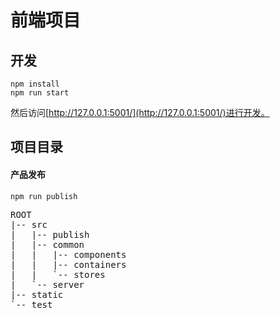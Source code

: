 # 前端项目

## 开发

```
npm install
npm run start
```

然后访问[http://127.0.0.1:5001/](http://127.0.0.1:5001/)进行开发。

## 项目目录

#### 产品发布
```
npm run publish

```


<pre>
ROOT
|-- src
|   |-- publish
|   |-- common
|   |   |-- components
|   |   |-- containers
|   |   `-- stores
|   `-- server
|-- static
`-- test
</pre>
